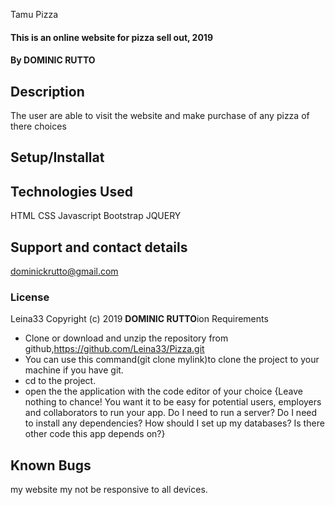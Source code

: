 Tamu Pizza
#### This  is an online website for pizza sell out, 2019
#### By **DOMINIC RUTTO**
## Description
The user are able to visit the website and make purchase of any pizza of there choices
## Setup/Installat


## Technologies Used
HTML
CSS
Javascript
Bootstrap
JQUERY
## Support and contact details
dominickrutto@gmail.com
### License
Leina33
Copyright (c) 2019 **DOMINIC RUTTO**ion Requirements
* Clone or download and unzip the repository from github,https://github.com/Leina33/Pizza.git
* You can use this command(git clone mylink)to clone the project to your machine if you have git.
* cd to the project.
* open the the application with the code editor of your choice
{Leave nothing to chance! You want it to be easy for potential users, employers and collaborators to run your app. Do I need to run a server? Do I need to install any dependencies? How should I set up my databases? Is there other code this app depends on?}
## Known Bugs
my website my not be responsive to all devices.